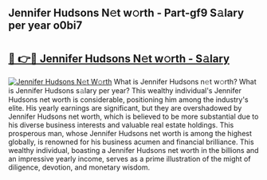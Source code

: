 ## Jennifer Hudsons N𝚎t w𝚘rth - Part-gf9 S𝚊lary per year o0bi7

# <h2><a href="http://gc2uun.nevu.top/?p=Jennifer+Hudsons">🔗 👉🔴 Jennifer Hudsons N𝚎t w𝚘rth - S𝚊lary</a></h2>

[![Jennifer Hudsons N𝚎t W𝚘rth](https://i.imgur.com/Oavwk0R.jpeg)](http://gc2uun.nevu.top/?p=Jennifer+Hudsons)
What is Jennifer Hudsons n𝚎t w𝚘rth? What is Jennifer Hudsons s𝚊lary per year?
This wealthy individual's Jennifer Hudsons net worth is considerable, positioning him among the industry's elite. His yearly earnings are significant, but they are overshadowed by Jennifer Hudsons net worth, which is believed to be more substantial due to his diverse business interests and valuable real estate holdings. This prosperous man, whose Jennifer Hudsons net worth is among the highest globally, is renowned for his business acumen and financial brilliance. This wealthy individual, boasting a Jennifer Hudsons net worth in the billions and an impressive yearly income, serves as a prime illustration of the might of diligence, devotion, and monetary wisdom.
